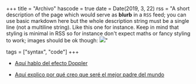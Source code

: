 +++
title = "Archivo"
hascode = true
date = Date(2019, 3, 22)
rss = "A short description of the page which would serve as **blurb** in a `RSS` feed; you can use basic markdown here but the whole description string must be a single line (not a multiline string). Like this one for instance. Keep in mind that styling is minimal in RSS so for instance don't expect maths or fancy styling to work; images should be ok though: ![](https://upload.wikimedia.org/wikipedia/en/3/32/Rick_and_Morty_opening_credits.jpeg)"

tags = ["syntax", "code"]
+++

* [Aquí hablo del efecto Doppler](/../posts/theBindingofFisicaOndulatoria)
<!-- * [Aquí expreso mi opinión sosegada de Spotify](/../posts/odioSpotify) -->
* [Aquí explico por qué creo que seré el mejor padre del mundo](/../posts/amor)